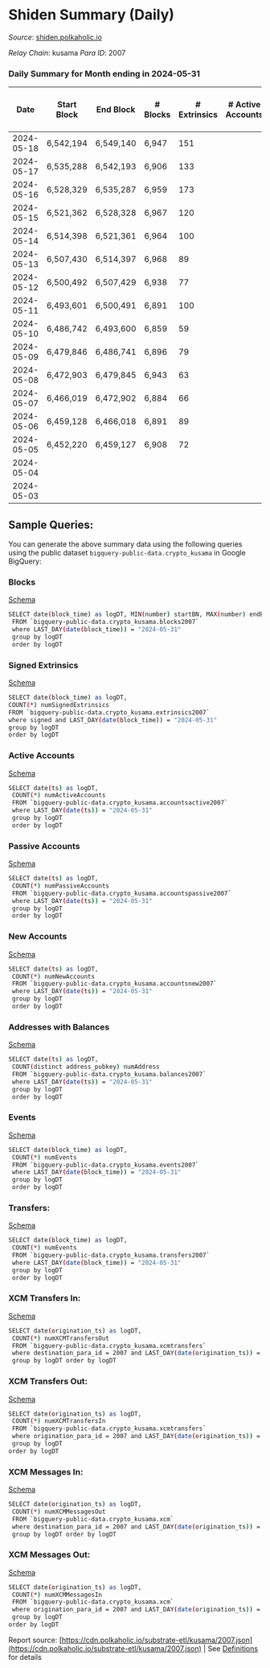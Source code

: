 # Shiden Summary (Daily)

_Source_: [shiden.polkaholic.io](https://shiden.polkaholic.io)

*Relay Chain*: kusama
*Para ID*: 2007



### Daily Summary for Month ending in 2024-05-31


| Date    | Start Block | End Block | # Blocks | # Extrinsics | # Active Accounts | # Passive Accounts | # New Accounts | # Addresses | # Events  | # Transfers ($USD) | # XCM Transfers In ($USD) | # XCM Transfers Out ($USD) | # XCM In | # XCM Out | Issues |
|---------|-------------|-----------|----------|--------------|-------------------|--------------------|----------------|-------------|-----------|--------------------|---------------------------|----------------------------|----------|-----------|--------|
| 2024-05-18 | 6,542,194 | 6,549,140 | 6,947 | 151 |  |  |  |  | 36,557 | 6,978 ($7,836.47) |   |   |  |  |  |
| 2024-05-17 | 6,535,288 | 6,542,193 | 6,906 | 133 |  |  |  | 646,903 | 36,280 | 6,938 ($29,693.96) |   |   |  |  |  |
| 2024-05-16 | 6,528,329 | 6,535,287 | 6,959 | 173 |  |  |  | 646,897 | 36,571 | 7,002 ($3,457.52) |   |   |  |  |  |
| 2024-05-15 | 6,521,362 | 6,528,328 | 6,967 | 120 |  |  |  | 646,896 | 36,565 | 6,990 ($14,793.54) |   |   |  |  |  |
| 2024-05-14 | 6,514,398 | 6,521,361 | 6,964 | 100 |  |  |  | 646,893 | 36,502 | 6,997 ($14,682.79) |   |   |  |  |  |
| 2024-05-13 | 6,507,430 | 6,514,397 | 6,968 | 89 |  |  |  | 646,888 | 36,562 | 6,994 ($4,346.99) |   |   |  |  |  |
| 2024-05-12 | 6,500,492 | 6,507,429 | 6,938 | 77 |  |  |  | 646,881 | 36,123 | 6,955 ($771.55) |   |   |  |  |  |
| 2024-05-11 | 6,493,601 | 6,500,491 | 6,891 | 100 |  |  |  | 646,877 | 35,862 | 6,948 ($22,118.34) |   |   |  |  |  |
| 2024-05-10 | 6,486,742 | 6,493,600 | 6,859 | 59 |  |  |  | 646,875 | 35,772 | 6,867 ($477.64) |   |   |  |  |  |
| 2024-05-09 | 6,479,846 | 6,486,741 | 6,896 | 79 |  |  |  | 646,872 | 36,108 | 6,917 ($7,431.38) |   |   |  |  |  |
| 2024-05-08 | 6,472,903 | 6,479,845 | 6,943 | 63 |  |  |  | 646,870 | 36,243 | 6,966 ($19,890.62) |   |   |  |  |  |
| 2024-05-07 | 6,466,019 | 6,472,902 | 6,884 | 66 |  |  |  | 646,867 | 35,865 | 6,917 ($26,936.06) |   |   |  |  |  |
| 2024-05-06 | 6,459,128 | 6,466,018 | 6,891 | 89 |  |  |  | 646,866 | 36,315 | 6,934 ($31,337.28) |   |   |  |  |  |
| 2024-05-05 | 6,452,220 | 6,459,127 | 6,908 | 72 |  |  |  | 646,862 | 36,048 | 6,934 ($5,468.17) |   |   |  |  |  |
| 2024-05-04 |  |  |  |  |  |  |  | 646,862 |  |   |   |   |  |  |  |
| 2024-05-03 |  |  |  |  |  |  |  | 646,859 |  |   |   |   |  |  |  |

## Sample Queries:
You can generate the above summary data using the following queries using the public dataset `bigquery-public-data.crypto_kusama` in Google BigQuery:


### Blocks 

[Schema](https://github.com/colorfulnotion/substrate-etl/blob/main/schema/blocks.json)

```bash
SELECT date(block_time) as logDT, MIN(number) startBN, MAX(number) endBN, COUNT(*) numBlocks 
 FROM `bigquery-public-data.crypto_kusama.blocks2007`  
 where LAST_DAY(date(block_time)) = "2024-05-31" 
 group by logDT 
 order by logDT
```

### Signed Extrinsics 

[Schema](https://github.com/colorfulnotion/substrate-etl/blob/main/schema/extrinsics.json)

```bash
SELECT date(block_time) as logDT, 
COUNT(*) numSignedExtrinsics 
FROM `bigquery-public-data.crypto_kusama.extrinsics2007`  
where signed and LAST_DAY(date(block_time)) = "2024-05-31" 
group by logDT 
order by logDT
```

### Active Accounts 

[Schema](https://github.com/colorfulnotion/substrate-etl/blob/main/schema/accountsactive.json)

```bash
SELECT date(ts) as logDT, 
 COUNT(*) numActiveAccounts 
 FROM `bigquery-public-data.crypto_kusama.accountsactive2007` 
 where LAST_DAY(date(ts)) = "2024-05-31" 
 group by logDT 
 order by logDT
```

### Passive Accounts 

[Schema](https://github.com/colorfulnotion/substrate-etl/blob/main/schema/accountspassive.json)

```bash
SELECT date(ts) as logDT, 
 COUNT(*) numPassiveAccounts 
 FROM `bigquery-public-data.crypto_kusama.accountspassive2007` 
 where LAST_DAY(date(ts)) = "2024-05-31" 
 group by logDT 
 order by logDT
```

### New Accounts 

[Schema](https://github.com/colorfulnotion/substrate-etl/blob/main/schema/accountsnew.json)

```bash
SELECT date(ts) as logDT, 
 COUNT(*) numNewAccounts 
 FROM `bigquery-public-data.crypto_kusama.accountsnew2007` 
 where LAST_DAY(date(ts)) = "2024-05-31" 
 group by logDT
 order by logDT
```

### Addresses with Balances 

[Schema](https://github.com/colorfulnotion/substrate-etl/blob/main/schema/balances.json)

```bash
SELECT date(ts) as logDT,
 COUNT(distinct address_pubkey) numAddress 
 FROM `bigquery-public-data.crypto_kusama.balances2007` 
 where LAST_DAY(date(ts)) = "2024-05-31" 
 group by logDT 
 order by logDT
```

### Events 

[Schema](https://github.com/colorfulnotion/substrate-etl/blob/main/schema/events.json)

```bash
SELECT date(block_time) as logDT, 
 COUNT(*) numEvents 
 FROM `bigquery-public-data.crypto_kusama.events2007` 
 where LAST_DAY(date(block_time)) = "2024-05-31" 
 group by logDT 
 order by logDT
```

### Transfers:

[Schema](https://github.com/colorfulnotion/substrate-etl/blob/main/schema/transfers.json)

```bash
SELECT date(block_time) as logDT, 
 COUNT(*) numEvents 
 FROM `bigquery-public-data.crypto_kusama.transfers2007` 
 where LAST_DAY(date(block_time)) = "2024-05-31" 
 group by logDT 
 order by logDT
```

### XCM Transfers In: 

[Schema](https://github.com/colorfulnotion/substrate-etl/blob/main/schema/xcmtransfers.json)

```bash
SELECT date(origination_ts) as logDT, 
 COUNT(*) numXCMTransfersOut 
 FROM `bigquery-public-data.crypto_kusama.xcmtransfers` 
 where destination_para_id = 2007 and LAST_DAY(date(origination_ts)) = "2024-05-31" 
 group by logDT order by logDT
```

### XCM Transfers Out: 

[Schema](https://github.com/colorfulnotion/substrate-etl/blob/main/schema/xcmtransfers.json)

```bash
SELECT date(origination_ts) as logDT, 
 COUNT(*) numXCMTransfersIn 
 FROM `bigquery-public-data.crypto_kusama.xcmtransfers` 
 where origination_para_id = 2007 and LAST_DAY(date(origination_ts)) = "2024-05-31" 
 group by logDT 
order by logDT
```

### XCM Messages In: 

[Schema](https://github.com/colorfulnotion/substrate-etl/blob/main/schema/xcm.json)

```bash
SELECT date(origination_ts) as logDT, 
 COUNT(*) numXCMMessagesOut 
 FROM `bigquery-public-data.crypto_kusama.xcm` 
 where destination_para_id = 2007 and LAST_DAY(date(origination_ts)) = "2024-05-31" 
 group by logDT order by logDT
```

### XCM Messages Out: 

[Schema](https://github.com/colorfulnotion/substrate-etl/blob/main/schema/xcm.json)

```bash
SELECT date(origination_ts) as logDT, 
 COUNT(*) numXCMMessagesIn 
 FROM `bigquery-public-data.crypto_kusama.xcm` 
 where origination_para_id = 2007 and LAST_DAY(date(origination_ts)) = "2024-05-31" 
 group by logDT 
order by logDT
```


Report source: [https://cdn.polkaholic.io/substrate-etl/kusama/2007.json](https://cdn.polkaholic.io/substrate-etl/kusama/2007.json) | See [Definitions](/DEFINITIONS.md) for details
